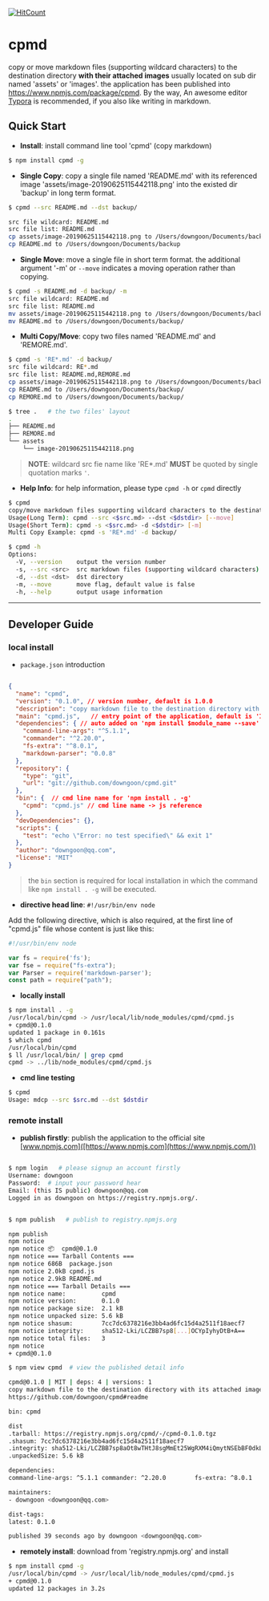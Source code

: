 [![HitCount](http://hits.dwyl.io/downgoon/cpmd.svg)](http://hits.dwyl.io/downgoon/cpmd)

# cpmd



copy or move markdown files (supporting wildcard characters) to the destination directory **with their attached images** usually located on sub dir named 'assets' or 'images'. the application has been published into https://www.npmjs.com/package/cpmd. By the way, An awesome editor [Typora](https://typora.io/) is recommended, if you also like writing in markdown.



## Quick Start



- **Install**: install command line tool 'cpmd' (copy markdown)

``` bash
$ npm install cpmd -g
```



- **Single Copy**: copy a single file named 'README.md' with its referenced image 'assets/image-20190625115442118.png' into the existed dir 'backup' in long term format.

``` bash
$ cpmd --src README.md --dst backup/

src file wildcard: README.md
src file list: README.md
cp assets/image-20190625115442118.png to /Users/downgoon/Documents/backup
cp README.md to /Users/downgoon/Documents/backup
```



- **Single Move**: move a single file in short term format. the additional argument '-m' or `--move` indicates a moving operation rather than copying.

``` bash
$ cpmd -s README.md -d backup/ -m
src file wildcard: README.md
src file list: README.md
mv assets/image-20190625115442118.png to /Users/downgoon/Documents/backup/
mv README.md to /Users/downgoon/Documents/backup/
```



- **Multi Copy/Move**: copy two files named 'README.md' and 'REMORE.md'.

``` bash
$ cpmd -s 'RE*.md' -d backup/  
src file wildcard: RE*.md
src file list: README.md,REMORE.md
cp assets/image-20190625115442118.png to /Users/downgoon/Documents/backup/
cp README.md to /Users/downgoon/Documents/backup/
cp REMORE.md to /Users/downgoon/Documents/backup/ 

$ tree .   # the two files' layout
.
├── README.md
├── REMORE.md
└── assets
    └── image-20190625115442118.png
```



> **NOTE**: wildcard src fie name like 'RE*.md' **MUST** be quoted by single quotation marks ``'``.



- **Help Info**: for help information, please type ``cpmd -h`` or ``cpmd`` directly



``` bash
$ cpmd
copy/move markdown files supporting wildcard characters to the destination directory **with its/their attached images** on local file paths
Usage(Long Term): cpmd --src <$src.md> --dst <$dstdir> [--move]
Usage(Short Term): cpmd -s <$src.md> -d <$dstdir> [-m]
Multi Copy Example: cpmd -s 'RE*.md' -d backup/ 

$ cpmd -h
Options:
  -V, --version    output the version number
  -s, --src <src>  src markdown files (supporting wildcard characters)
  -d, --dst <dst>  dst directory
  -m, --move       move flag, default value is false
  -h, --help       output usage information
```



----





## Developer Guide



### local install

- ``package.json`` introduction

``` json

{
  "name": "cpmd",
  "version": "0.1.0", // version number, default is 1.0.0
  "description": "copy markdown file to the destination directory with its attached images on local file paths",
  "main": "cpmd.js",   // entry point of the application, default is 'Index.js'
  "dependencies": { // auto added on 'npm install $module_name --save' executed
    "command-line-args": "^5.1.1",
    "commander": "^2.20.0",
    "fs-extra": "^8.0.1",
    "markdown-parser": "0.0.8"
  },
  "repository": {
    "type": "git",
    "url": "git://github.com/downgoon/cpmd.git"
  },
  "bin": {  // cmd line name for 'npm install . -g'
    "cpmd": "cpmd.js" // cmd line name -> js reference
  },
  "devDependencies": {},
  "scripts": {
    "test": "echo \"Error: no test specified\" && exit 1"
  },
  "author": "downgoon@qq.com",
  "license": "MIT"
}

```



> the ``bin`` section is required for local installation in which the command like ``npm install . -g`` will be executed.



- **directive head line**: ``#!/usr/bin/env node``

 Add the following directive, which is also required, at the first line of "cpmd.js" file whose content is just like this:

``` javascript
#!/usr/bin/env node

var fs = require('fs');
var fse = require("fs-extra");
var Parser = require('markdown-parser');
const path = require("path");

```

- **locally install**

``` bash
$ npm install . -g
/usr/local/bin/cpmd -> /usr/local/lib/node_modules/cpmd/cpmd.js
+ cpmd@0.1.0
updated 1 package in 0.161s
$ which cpmd
/usr/local/bin/cpmd
$ ll /usr/local/bin/ | grep cpmd
cpmd -> ../lib/node_modules/cpmd/cpmd.js
```



- **cmd line testing**

``` bash
$ cpmd
Usage: mdcp --src $src.md --dst $dstdir
```



### remote install



- **publish firstly**:  publish the application to the official site [www.npmjs.com]([https://www.npmjs.com](https://www.npmjs.com/))

``` bash

$ npm login   # please signup an account firstly 
Username: downgoon
Password:  # input your password hear
Email: (this IS public) downgoon@qq.com
Logged in as downgoon on https://registry.npmjs.org/.


$ npm publish   # publish to registry.npmjs.org

npm publish
npm notice
npm notice 📦  cpmd@0.1.0
npm notice === Tarball Contents ===
npm notice 686B  package.json
npm notice 2.0kB cpmd.js
npm notice 2.9kB README.md
npm notice === Tarball Details ===
npm notice name:          cpmd
npm notice version:       0.1.0
npm notice package size:  2.1 kB
npm notice unpacked size: 5.6 kB
npm notice shasum:        7cc7dc6378216e3bb4ad6fc15d4a2511f18aecf7
npm notice integrity:     sha512-Lki/LCZBB7sp8[...]OCYpIyhyDtB+A==
npm notice total files:   3
npm notice
+ cpmd@0.1.0

$ npm view cpmd  # view the published detail info

cpmd@0.1.0 | MIT | deps: 4 | versions: 1
copy markdown file to the destination directory with its attached images on local file paths
https://github.com/downgoon/cpmd#readme

bin: cpmd

dist
.tarball: https://registry.npmjs.org/cpmd/-/cpmd-0.1.0.tgz
.shasum: 7cc7dc6378216e3bb4ad6fc15d4a2511f18aecf7
.integrity: sha512-Lki/LCZBB7sp8aOt8wTHtJ8sgMmEt25WgRXM4iQmytNSEbBF0dkL9+aomsvgIrGuCXtkyR2GJOCYpIyhyDtB+A==
.unpackedSize: 5.6 kB

dependencies:
command-line-args: ^5.1.1 commander: ^2.20.0        fs-extra: ^8.0.1          markdown-parser: 0.0.8

maintainers:
- downgoon <downgoon@qq.com>

dist-tags:
latest: 0.1.0

published 39 seconds ago by downgoon <downgoon@qq.com>
```



- **remotely install**: download from 'registry.npmjs.org' and install 

``` bash
$ npm install cpmd -g
/usr/local/bin/cpmd -> /usr/local/lib/node_modules/cpmd/cpmd.js
+ cpmd@0.1.0
updated 12 packages in 3.2s

```

